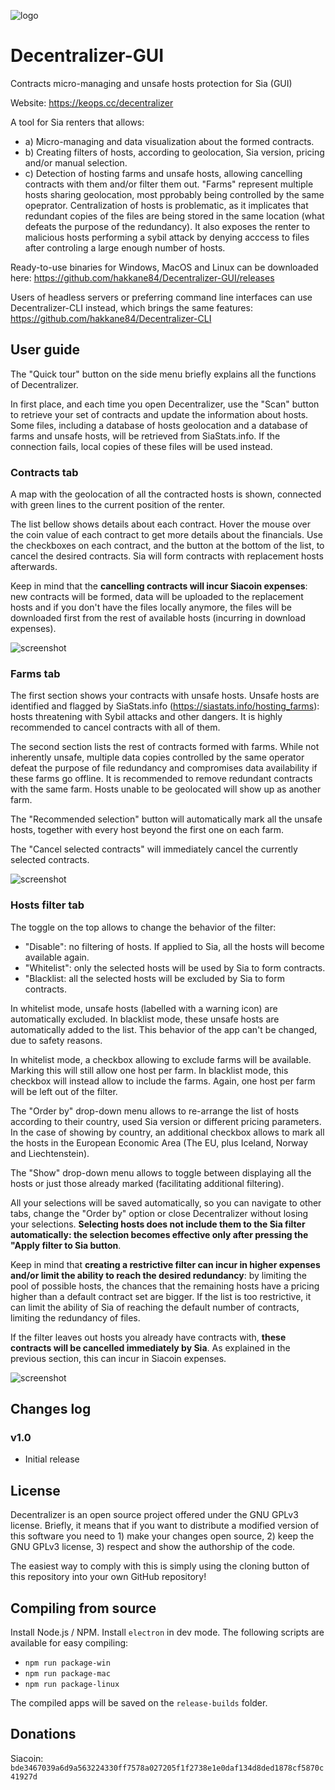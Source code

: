 ![logo](https://github.com/hakkane84/Decentralizer-GUI/blob/master/full_logo.png)
# Decentralizer-GUI
Contracts micro-managing and unsafe hosts protection for Sia (GUI)

Website: https://keops.cc/decentralizer

A tool for Sia renters that allows:

* a) Micro-managing and data visualization about the formed contracts.
* b) Creating filters of hosts, according to geolocation, Sia version, pricing and/or manual selection.
* c) Detection of hosting farms and unsafe hosts, allowing cancelling contracts with them and/or filter them out. "Farms" represent multiple hosts sharing geolocation, most pprobably being controlled by the same opeprator. Centralization of hosts is problematic, as it implicates that redundant copies of the files are being stored in the same location (what defeats the purpose of the redundancy). It also exposes the renter to malicious hosts performing a sybil attack by denying acccess to files after controling a large enough number of hosts.

Ready-to-use binaries for Windows, MacOS and Linux can be downloaded here: https://github.com/hakkane84/Decentralizer-GUI/releases

Users of headless servers or preferring command line interfaces can use Decentralizer-CLI instead, which brings the same features: https://github.com/hakkane84/Decentralizer-CLI

## User guide

The "Quick tour" button on the side menu briefly explains all the functions of Decentralizer.

In first place, and each time you open Decentralizer, use the "Scan" button to retrieve your set of contracts and update the information about hosts. Some files, including a database of hosts geolocation and a database of farms and unsafe hosts, will be retrieved from SiaStats.info. If the connection fails, local copies of these files will be used instead.

### Contracts tab

A map with the geolocation of all the contracted hosts is shown, connected with green lines to the current position of the renter.

The list bellow shows details about each contract. Hover the mouse over the coin value of each contract to get more details about the financials. Use the checkboxes on each contract, and the button at the bottom of the list, to cancel the desired contracts. Sia will form contracts with replacement hosts afterwards. 

Keep in mind that the **cancelling contracts will incur Siacoin expenses**: new contracts will be formed, data will be uploaded to the replacement hosts and if you don't have the files locally anymore, the files will be downloaded first from the rest of available hosts (incurring in download expenses).

![screenshot](https://github.com/hakkane84/Decentralizer-GUI/blob/master/screenshot1.jpg)

### Farms tab

The first section shows your contracts with unsafe hosts. Unsafe hosts are identified and flagged by SiaStats.info (https://siastats.info/hosting_farms): hosts threatening with Sybil attacks and other dangers. It is highly recommended to cancel contracts with all of them.

The second section lists the rest of contracts formed with farms. While not inherently unsafe, multiple data copies controlled by the same operator defeat the purpose of file redundancy and compromises data availability if these farms go offline. It is recommended to remove redundant contracts with the same farm. Hosts unable to be geolocated will show up as another farm.

The "Recommended selection" button will automatically mark all the unsafe hosts, together with every host beyond the first one on each farm.

The "Cancel selected contracts" will immediately cancel the currently selected contracts.

![screenshot](https://github.com/hakkane84/Decentralizer-GUI/blob/master/screenshot2.jpg)

### Hosts filter tab

The toggle on the top allows to change the behavior of the filter:

* "Disable": no filtering of hosts. If applied to Sia, all the hosts will become available again.
* "Whitelist": only the selected hosts will be used by Sia to form contracts.
* "Blacklist: all the selected hosts will be excluded by Sia to form contracts.

In whitelist mode, unsafe hosts (labelled with a warning icon) are automatically excluded. In blacklist mode, these unsafe hosts are automatically added to the list. This behavior of the app can't be changed, due to safety reasons.

In whitelist mode, a checkbox allowing to exclude farms will be available. Marking this will still allow one host per farm. In blacklist mode, this checkbox will instead allow to include the farms. Again, one host per farm will be left out of the filter.

The "Order by" drop-down menu allows to re-arrange the list of hosts according to their country, used Sia version or different pricing parameters. In the case of showing by country, an additional checkbox allows to mark all the hosts in the European Economic Area (The EU, plus Iceland, Norway and Liechtenstein).

The "Show" drop-down menu allows to toggle between displaying all the hosts or just those already marked (facilitating additional filtering).

All your selections will be saved automatically, so you can navigate to other tabs, change the "Order by" option or close Decentralizer without losing your selections. **Selecting hosts does not include them to the Sia filter automatically: the selection becomes effective only after pressing the "Apply filter to Sia button**.

Keep in mind that **creating a restrictive filter can incur in higher expenses and/or limit the ability to reach the desired redundancy**: by limiting the pool of possible hosts, the chances that the remaining hosts have a pricing higher than a default contract set are bigger. If the list is too restrictive, it can limit the ability of Sia of reaching the default number of contracts, limiting the redundancy of files.

If the filter leaves out hosts you already have contracts with, **these contracts will be cancelled immediately by Sia**. As explained in the previous section, this can incur in Siacoin expenses.

![screenshot](https://github.com/hakkane84/Decentralizer-GUI/blob/master/screenshot3.jpg)

## Changes log
### v1.0
* Initial release

## License

Decentralizer is an open source project offered under the GNU GPLv3 license. Briefly, it means that if you want to distribute a modified version of this software you need to 1) make your changes open source, 2) keep the GNU GPLv3 license, 3) respect and show the authorship of the code.

The easiest way to comply with this is simply using the cloning button of this repository into your own GitHub repository!

## Compiling from source

Install Node.js / NPM. Install `electron` in dev mode. The following scripts are available for easy compiling:

* `npm run package-win`
* `npm run package-mac`
* `npm run package-linux`

The compiled apps will be saved on the `release-builds` folder.

## Donations

Siacoin: `bde3467039a6d9a563224330ff7578a027205f1f2738e1e0daf134d8ded1878cf5870c41927d`
